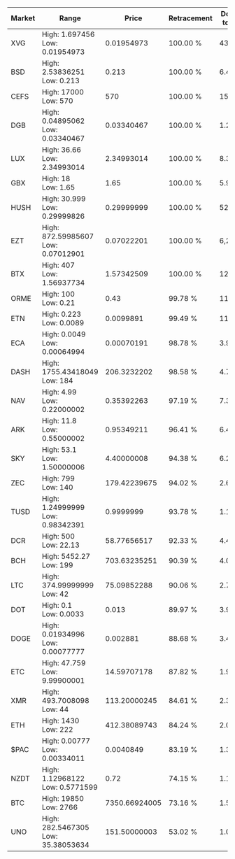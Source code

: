 | Market | Range | Price| Retracement | Doubles to 50% |
| --- | --- | --- | --- | --- |
| XVG | High: 1.697456<br />Low: 0.01954973 | 0.01954973 | 100.00 % | 43.91 |
| BSD | High: 2.53836251<br />Low: 0.213 | 0.213 | 100.00 % | 6.46 |
| CEFS | High: 17000<br />Low: 570 | 570 | 100.00 % | 15.41 |
| DGB | High: 0.04895062<br />Low: 0.03340467 | 0.03340467 | 100.00 % | 1.23 |
| LUX | High: 36.66<br />Low: 2.34993014 | 2.34993014 | 100.00 % | 8.30 |
| GBX | High: 18<br />Low: 1.65 | 1.65 | 100.00 % | 5.95 |
| HUSH | High: 30.999<br />Low: 0.29999826 | 0.29999999 | 100.00 % | 52.16 |
| EZT | High: 872.59985607<br />Low: 0.07012901 | 0.07022201 | 100.00 % | 6,213.65 |
| BTX | High: 407<br />Low: 1.56937734 | 1.57342509 | 100.00 % | 129.83 |
| ORME | High: 100<br />Low: 0.21 | 0.43 | 99.78 % | 116.52 |
| ETN | High: 0.223<br />Low: 0.0089 | 0.0099891 | 99.49 % | 11.61 |
| ECA | High: 0.0049<br />Low: 0.00064994 | 0.00070191 | 98.78 % | 3.95 |
| DASH | High: 1755.43418049<br />Low: 184 | 206.3232202 | 98.58 % | 4.70 |
| NAV | High: 4.99<br />Low: 0.22000002 | 0.35392263 | 97.19 % | 7.36 |
| ARK | High: 11.8<br />Low: 0.55000002 | 0.95349211 | 96.41 % | 6.48 |
| SKY | High: 53.1<br />Low: 1.50000006 | 4.40000008 | 94.38 % | 6.20 |
| ZEC | High: 799<br />Low: 140 | 179.42239675 | 94.02 % | 2.62 |
| TUSD | High: 1.24999999<br />Low: 0.98342391 | 0.9999999 | 93.78 % | 1.12 |
| DCR | High: 500<br />Low: 22.13 | 58.77656517 | 92.33 % | 4.44 |
| BCH | High: 5452.27<br />Low: 199 | 703.63235251 | 90.39 % | 4.02 |
| LTC | High: 374.99999999<br />Low: 42 | 75.09852288 | 90.06 % | 2.78 |
| DOT | High: 0.1<br />Low: 0.0033 | 0.013 | 89.97 % | 3.97 |
| DOGE | High: 0.01934996<br />Low: 0.00077777 | 0.002881 | 88.68 % | 3.49 |
| ETC | High: 47.759<br />Low: 9.99900001 | 14.59707178 | 87.82 % | 1.98 |
| XMR | High: 493.7008098<br />Low: 44 | 113.20000245 | 84.61 % | 2.38 |
| ETH | High: 1430<br />Low: 222 | 412.38089743 | 84.24 % | 2.00 |
| $PAC | High: 0.00777<br />Low: 0.00334011 | 0.0040849 | 83.19 % | 1.36 |
| NZDT | High: 1.12968122<br />Low: 0.5771599 | 0.72 | 74.15 % | 1.19 |
| BTC | High: 19850<br />Low: 2766 | 7350.66924005 | 73.16 % | 1.54 |
| UNO | High: 282.5467305<br />Low: 35.38053634 | 151.50000003 | 53.02 % | 1.05 |
